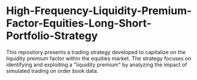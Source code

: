 # High-Frequency-Liquidity-Premium-Factor-Equities-Long-Short-Portfolio-Strategy
This repository presents a trading strategy developed to capitalize on the liquidity premium factor within the equities market. The strategy focuses on identifying and exploiting a "liquidity premium" by analyzing the impact of simulated trading on order book data.
